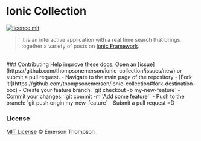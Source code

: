 # Ionic Collection
[![licence mit](https://img.shields.io/badge/licence-MIT-blue.svg)](http://thompsonemerson.mit-license.org/)
> It is an interactive application with a real time search that brings together a variety of posts on [Ionic Framework](http://ionicframework.com/).

<br>
### Contributing
Help improve these docs. Open an [issue](https://github.com/thompsonemerson/ionic-collection/issues/new) or submit a pull request.
- Navigate to the main page of the repository
- [Fork it!](https://github.com/thompsonemerson/ionic-collection#fork-destination-box)
- Create your feature branch: `git checkout -b my-new-feature`
- Commit your changes: `git commit -m 'Add some feature'`
- Push to the branch: `git push origin my-new-feature`
- Submit a pull request =D

### License
[MIT License](http://thompsonemerson.mit-license.org/) © Emerson Thompson
